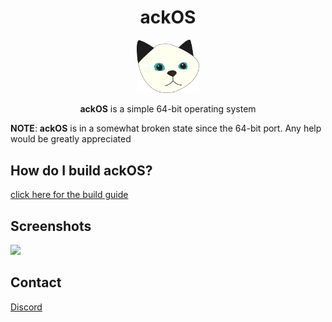 <div align="center">

# ackOS

<img src="assets/logo.png" width="100px"></img>

**ackOS** is a simple 64-bit operating system

</div>

**NOTE**: 
**ackOS** is in a somewhat broken state since the 64-bit port. Any help would be greatly appreciated 

## How do I build ackOS?
[click here for the build guide](manual/build.md)

## Screenshots
![](https://i.imgur.com/sBRftt4.png)

## Contact
[Discord](https://discord.gg/YEJ4Zs)
